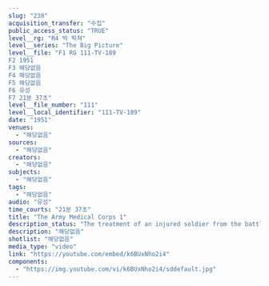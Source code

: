 ```yaml
---
slug: "238"
acquisition_transfer: "수집"
public_access_status: "TRUE"
level__rg: "R4 빅 픽쳐"
level__series: "The Big Picture"
level__file: "F1 RG 111-TV-189
F2 1951
F3 해당없음
F4 해당없음
F5 해당없음
F6 유성
F7 21분 37초"
level__file_number: "111"
level__local_identifier: "111-TV-189"
date: "1951"
venues: 
  - "해당없음"
sources: 
  - "해당없음"
creators: 
  - "해당없음"
subjects: 
  - "해당없음"
tags: 
  - "해당없음"
audio: "유성"
time_courts: "21분 37초"
title: "The Army Medical Corps 1"
description_status: "The treatment of an injured soldier from the battlefield to full recovery depicts graphically the work of the selfless, dedciated members of the Army Medical Corps."
description: "해당없음"
shotlist: "해당없음"
media_type: "video"
link: "https://youtube.com/embed/k6BUxNho2i4"
components: 
  - "https://img.youtube.com/vi/k6BUxNho2i4/sddefault.jpg"
---
```

